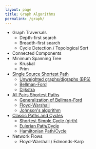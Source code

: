 ```yaml
---
layout: page
title: Graph Algorithms
permalink: /graph/
---
```


* Graph Traversals
  * Depth-first search
  * Breadth-first search
  * Cycle Detection / Topological Sort
* Connected Components
* Minimum Spanning Tree
  * Kruskal
  * Prim
* <a href="/sssp/"> Single Source Shortest Path </a>
  * <a href="/sssp_bfs/"> Unweighted graphs/digraphs (BFS) </a>
  * <a href="/sssp_bellman_ford/"> Bellman-Ford </a>
  * <a href="/sssp_dijkstra/"> Dijkstra </a>
* <a href="/apsp/"> All Pairs Shortest Paths </a>
  * <a href="/apsp_generalized_bellman_ford/"> Generalization of Bellman-Ford </a>
  * <a href="/apsp_floyd_warshall/"> Floyd-Warshall </a>
  * <a href="/apsp_johnson/"> Johnson's algorithm </a>
* <a href="/cpc_classic_paths_cycles/"> Classic Paths and Cycles </a>
  * <a href="/cpc_girth/"> Shortest Simple Cycle (girth) </a>
  * <a href="/cpc_eulerian/"> Eulerian Path/Cycle </a>
  * <a href="/cpc_hamiltonian/"> Hamiltonian Path/Cycle </a>
* Network Flows
  * Floyd-Warshall / Edmonds-Karp